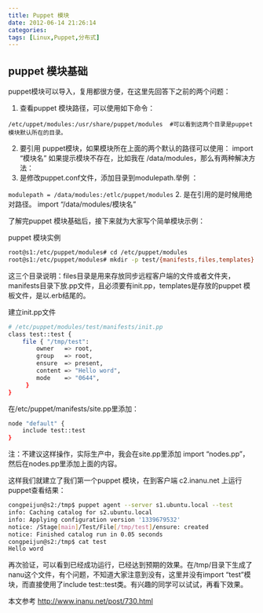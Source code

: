 ```yaml
---
title: Puppet 模块
date: 2012-06-14 21:26:14
categories:
tags: [Linux,Puppet,分布式]
---
```

## puppet 模块基础

puppet模块可以导入，复用都很方便，在这里先回答下之前的两个问题：
1. 查看puppet 模块路径，可以使用如下命令：


```bash[root@c1.inanu.net]# puppetmasterd --configprint modulepath
/etc/uppet/modules:/usr/share/puppet/modules  #可以看到这两个目录是puppet 模块默认所在的目录。
```

2. 要引用 puppet模块，如果模块所在上面的两个默认的路径可以使用：
import “模块名”
如果提示模块不存在，比如我在 /data/modules，那么有两种解决方法：
1. 是修改puppet.conf文件，添加目录到modulepath.举例 ：

<code>modulepath = /data/modules:/etlc/puppet/modules</code>
2. 是在引用的是时候用绝对路径。
import “/data/modules/模块名”

了解完puppet 模块基础后，接下来就为大家写个简单模块示例：

puppet 模块实例

```bash
root@s1:/etc/puppet/modules# cd /etc/puppet/modules
root@s1:/etc/puppet/modules# mkdir -p test/{manifests,files,templates}

```

这三个目录说明：files目录是用来存放同步远程客户端的文件或者文件夹，manifests目录下放.pp文件，且必须要有init.pp，templates是存放的puppet 模板文件，是以.erb结尾的。

建立init.pp文件

```bash
# /etc/puppet/modules/test/manifests/init.pp
class test::test {
    file { "/tmp/test":
        owner   => root,
        group   => root,
        ensure  => present,
        content => "Hello word",
        mode    => "0644",
     }
}

```

在/etc/puppet/manifests/site.pp里添加：

```bash
node "default" {
    include test::test
}

```

注：不建议这样操作，实际生产中，我会在site.pp里添加 import “nodes.pp”，然后在nodes.pp里添加上面的内容。

这样我们就建立了我们第一个puppet 模块，在到客户端 c2.inanu.net 上运行puppet查看结果：

```bash
congpeijun@s2:/tmp$ puppet agent --server s1.ubuntu.local --test
info: Caching catalog for s2.ubuntu.local
info: Applying configuration version '1339679532'
notice: /Stage[main]/Test/File[/tmp/test]/ensure: created
notice: Finished catalog run in 0.05 seconds
congpeijun@s2:/tmp$ cat test
Hello word

```

再次验证，可以看到已经成功运行，已经达到预期的效果。在/tmp/目录下生成了nanu这个文件，有个问题，不知道大家注意到没有，这里并没有import “test”模块，而直接使用了include test::test类。有兴趣的同学可以试试，再看下效果。

本文参考 <a href="http://www.inanu.net/post/730.html" title="http://www.inanu.net/post/730.html" target="_blank">http://www.inanu.net/post/730.html</a>